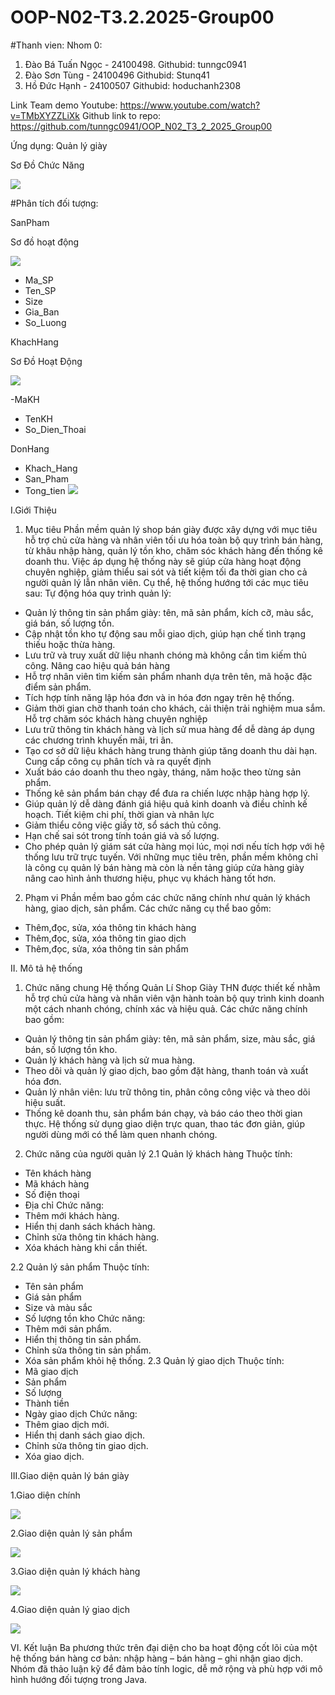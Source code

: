 # OOP-N02-T3.2.2025-Group00

#Thanh vien:
Nhom 0:
1. Đào Bá Tuấn Ngọc - 24100498. Githubid: tunngc0941
2. Đào Sơn Tùng - 24100496 Githubid: Stunq41
3. Hồ Đức Hạnh - 24100507 Githubid: hoduchanh2308

Link Team demo Youtube: https://www.youtube.com/watch?v=TMbXYZZLiXk
Github link to repo: https://github.com/tunngc0941/OOP_N02_T3_2_2025_Group00

Ứng dụng: Quản lý giày

Sơ Đồ Chức Năng 

<img src='anh/Sơ Đồ Chức Năng_.jpg'>

#Phân tích đối tượng:

SanPham

Sơ đồ hoạt động 

<img src='anh/SanPham.jpg'>

- Ma_SP
- Ten_SP
- Size
- Gia_Ban
- So_Luong

KhachHang

Sơ Đồ Hoạt Động 

<img src='anh/KhachHang.jpg'>

-MaKH
- TenKH
- So_Dien_Thoai

DonHang

- Khach_Hang
- San_Pham
- Tong_tien
  <img src='anh/hanhgg.jpeg'>

I.Giới Thiệu
1. Mục tiêu
Phần mềm quản lý shop bán giày được xây dựng với mục tiêu hỗ trợ chủ cửa hàng và nhân viên tối ưu hóa toàn bộ quy trình bán hàng, từ khâu nhập hàng, quản lý tồn kho, chăm sóc khách hàng đến thống kê doanh thu.
Việc áp dụng hệ thống này sẽ giúp cửa hàng hoạt động chuyên nghiệp, giảm thiểu sai sót và tiết kiệm tối đa thời gian cho cả người quản lý lẫn nhân viên.
Cụ thể, hệ thống hướng tới các mục tiêu sau:
Tự động hóa quy trình quản lý:
 - Quản lý thông tin sản phẩm giày: tên, mã sản phẩm, kích cỡ, màu sắc, giá bán, số lượng tồn.
 - Cập nhật tồn kho tự động sau mỗi giao dịch, giúp hạn chế tình trạng thiếu hoặc thừa hàng.
 - Lưu trữ và truy xuất dữ liệu nhanh chóng mà không cần tìm kiếm thủ công.
Nâng cao hiệu quả bán hàng
 - Hỗ trợ nhân viên tìm kiếm sản phẩm nhanh dựa trên tên, mã hoặc đặc điểm sản phẩm.
 - Tích hợp tính năng lập hóa đơn và in hóa đơn ngay trên hệ thống.
 - Giảm thời gian chờ thanh toán cho khách, cải thiện trải nghiệm mua sắm.
Hỗ trợ chăm sóc khách hàng chuyên nghiệp
 - Lưu trữ thông tin khách hàng và lịch sử mua hàng để dễ dàng áp dụng các chương trình khuyến mãi, tri ân.
 - Tạo cơ sở dữ liệu khách hàng trung thành giúp tăng doanh thu dài hạn.
Cung cấp công cụ phân tích và ra quyết định
 - Xuất báo cáo doanh thu theo ngày, tháng, năm hoặc theo từng sản phẩm.
 - Thống kê sản phẩm bán chạy để đưa ra chiến lược nhập hàng hợp lý.
 - Giúp quản lý dễ dàng đánh giá hiệu quả kinh doanh và điều chỉnh kế hoạch.
Tiết kiệm chi phí, thời gian và nhân lực
 - Giảm thiểu công việc giấy tờ, sổ sách thủ công.
 - Hạn chế sai sót trong tính toán giá và số lượng.
 - Cho phép quản lý giám sát cửa hàng mọi lúc, mọi nơi nếu tích hợp với hệ thống lưu trữ trực tuyến.
Với những mục tiêu trên, phần mềm không chỉ là công cụ quản lý bán hàng mà còn là nền tảng giúp cửa hàng giày nâng cao hình ảnh thương hiệu, phục vụ khách hàng tốt hơn.
 
2. Phạm vi
 Phần mềm bao gồm các chức năng chính như quản lý khách hàng, giao dịch, sản phẩm. Các chức năng cụ thể bao gồm:
-	Thêm,đọc, sửa, xóa thông tin khách hàng
-	Thêm,đọc, sửa, xóa thông tin giao dịch
-	Thêm,đọc, sửa, xóa thông tin sản phẩm

II. Mô tả hệ thống
1. Chức năng chung
Hệ thống Quản Lí Shop Giày THN được thiết kế nhằm hỗ trợ chủ cửa hàng và nhân viên vận hành toàn bộ quy trình kinh doanh một cách nhanh chóng, chính xác và hiệu quả.
 Các chức năng chính bao gồm:
-	Quản lý thông tin sản phẩm giày: tên, mã sản phẩm, size, màu sắc, giá bán, số lượng tồn kho.
-	Quản lý khách hàng và lịch sử mua hàng.
-	Theo dõi và quản lý giao dịch, bao gồm đặt hàng, thanh toán và xuất hóa đơn.
-	Quản lý nhân viên: lưu trữ thông tin, phân công công việc và theo dõi hiệu suất.
-	Thống kê doanh thu, sản phẩm bán chạy, và báo cáo theo thời gian thực.
Hệ thống sử dụng giao diện trực quan, thao tác đơn giản, giúp người dùng mới có thể làm quen nhanh chóng.

2. Chức năng của người quản lý
2.1 Quản lý khách hàng
Thuộc tính:
-	Tên khách hàng
-	Mã khách hàng
-	Số điện thoại
-	Địa chỉ
Chức năng:
-	Thêm mới khách hàng.
-	Hiển thị danh sách khách hàng.
-	Chỉnh sửa thông tin khách hàng.
-	Xóa khách hàng khi cần thiết.

2.2 Quản lý sản phẩm
Thuộc tính:
-	Tên sản phẩm
-	Giá sản phẩm
-	Size và màu sắc
-	Số lượng tồn kho
Chức năng:
-	Thêm mới sản phẩm.
-	Hiển thị thông tin sản phẩm.
-	Chỉnh sửa thông tin sản phẩm.
-	Xóa sản phẩm khỏi hệ thống.
2.3 Quản lý giao dịch
Thuộc tính:
-	Mã giao dịch
-	Sản phẩm
-	Số lượng
-	Thành tiền
-	Ngày giao dịch
Chức năng:
-	Thêm giao dịch mới.
-	Hiển thị danh sách giao dịch.
-	Chỉnh sửa thông tin giao dịch.
-	Xóa giao dịch.


III.Giao diện quản lý bán giày

1.Giao diện chính

<img src='anh/chinh.jpg'>

2.Giao diện quản lý sản phẩm

<img src='anh/sanpham.jpg'>

3.Giao diện quản lý khách hàng

<img src='anh/khachhang.jpg'>

4.Giao diện quản lý giao dịch

<img src='anh/giaodich.jpg'>

VI. Kết luận
Ba phương thức trên đại diện cho ba hoạt động cốt lõi của một hệ thống bán hàng cơ bản: nhập hàng – bán hàng – ghi nhận giao dịch. Nhóm đã thảo luận kỹ để đảm bảo tính logic, dễ mở rộng và phù hợp với mô hình hướng đối tượng trong Java.

